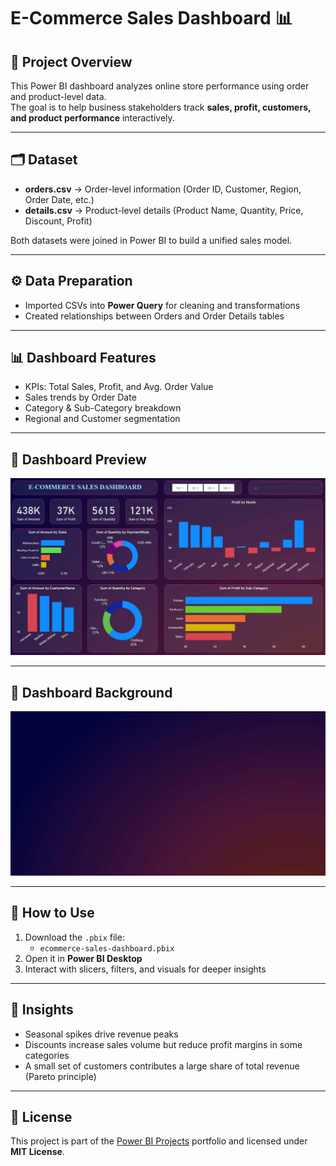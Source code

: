 # E-Commerce Sales Dashboard 📊

## 📖 Project Overview
This Power BI dashboard analyzes online store performance using order and product-level data.  
The goal is to help business stakeholders track **sales, profit, customers, and product performance** interactively.

---

## 🗂️ Dataset
- **orders.csv** → Order-level information (Order ID, Customer, Region, Order Date, etc.)
- **details.csv** → Product-level details (Product Name, Quantity, Price, Discount, Profit)

Both datasets were joined in Power BI to build a unified sales model.

---

## ⚙️ Data Preparation
- Imported CSVs into **Power Query** for cleaning and transformations
- Created relationships between Orders and Order Details tables

---

## 📊 Dashboard Features
- KPIs: Total Sales, Profit, and Avg. Order Value
- Sales trends by Order Date
- Category & Sub-Category breakdown
- Regional and Customer segmentation

---

## 📌 Dashboard Preview
![E-Commerce Sales Dashboard](./ecommerce-sales-dashboard.png)

---

## 🎨 Dashboard Background
![E-Commerce Dashboard Background](./ecommerce-dashboard-background.png)

---

## 🚀 How to Use
1. Download the `.pbix` file:
   - `ecommerce-sales-dashboard.pbix`
2. Open it in **Power BI Desktop**
3. Interact with slicers, filters, and visuals for deeper insights

---

## 📖 Insights
- Seasonal spikes drive revenue peaks  
- Discounts increase sales volume but reduce profit margins in some categories  
- A small set of customers contributes a large share of total revenue (Pareto principle)  

---

## 📄 License
This project is part of the [Power BI Projects](../README.md) portfolio and licensed under **MIT License**.
